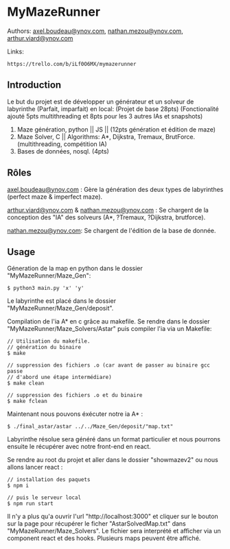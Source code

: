 # MyMazeRunner

Authors: axel.boudeau@ynov.com, nathan.mezou@ynov.com, arthur.viard@ynov.com

Links:

`https://trello.com/b/iLf0O6MX/mymazerunner`

## Introduction

Le but du projet est de développer un générateur et un solveur de labyrinthe (Parfait, imparfait) en local:
(Projet de base 28pts) (Fonctionalité ajouté 5pts multithreading et 8pts pour les 3 autres IAs et snapshots)

 1. Maze génération, python || JS || (12pts génération et édition de maze)
 2. Maze Solver, C || Algorithms: A*, Dijkstra, Tremaux, BrutForce. (multithreading, compétition IA)
 4. Bases de données, nosql. (4pts)

## Rôles

axel.boudeau@ynov.com : Gère la génération des deux types de labyrinthes (perfect maze & imperfect maze). 

arthur.viard@ynov.com & nathan.mezou@ynov.com : Se chargent de la conception des "IA" des solveurs (A*, ?Tremaux, ?Dijkstra, brutforce).

nathan.mezou@ynov.com: Se chargent de l'édition de la base de donnée.

## Usage

Géneration de la map en python dans le dossier "MyMazeRunner/Maze_Gen":

    $ python3 main.py 'x' 'y'
Le labyrinthe est placé dans le dossier "MyMazeRunner/Maze_Gen/deposit".

Compilation de l'ia A* en c grâce au makefile. Se rendre dans le dossier "MyMazeRunner/Maze_Solvers/Astar" puis compiler l'ia via un Makefile:


    // Utilisation du makefile.
    // génération du binaire
    $ make
    
    // suppression des fichiers .o (car avant de passer au binaire gcc passe 
    // d'abord une étape intermédiare)
    $ make clean
    
    // suppression des fichiers .o et du binaire
    $ make fclean

Maintenant nous pouvons éxécuter notre ia A* :

    $ ./final_astar/astar ../../Maze_Gen/deposit/"map.txt"
Labyrinthe résolue sera généré dans un format particulier et nous pourrons ensuite le récupérer avec notre front-end en react.
    
Se rendre au root du projet et aller dans le dossier "showmazev2" ou nous allons lancer react :

    // installation des paquets
    $ npm i
    
    // puis le serveur local
    $ npm run start

Il n'y a plus qu'a ouvrir l'url "http://localhost:3000" et cliquer sur le bouton sur la page pour récupérer le ficher "AstarSolvedMap.txt" dans "MyMazeRunner/Maze_Solvers". Le fichier sera interprété et afficher via un component react et des hooks. Plusieurs maps peuvent être affiché.
